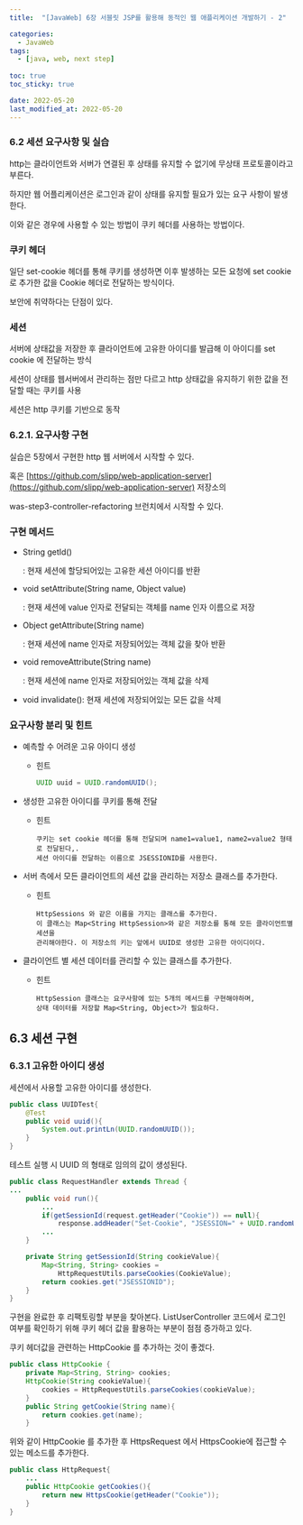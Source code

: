 ```yaml
---
title:  "[JavaWeb] 6장 서블릿 JSP를 활용해 동적인 웹 애플리케이션 개발하기 - 2"

categories:
  - JavaWeb
tags:
  - [java, web, next step]
  
toc: true
toc_sticky: true

date: 2022-05-20
last_modified_at: 2022-05-20
---
```


### 6.2 세션 요구사항 및 실습

http는 클라이언트와 서버가 연결된 후 상태를 유지할 수 없기에 무상태 프로토콜이라고 부른다.

하지만 웹 어플리케이션은 로그인과 같이 상태를 유지할 필요가 있는 요구 사항이 발생한다.

이와 같은 경우에 사용할 수 있는 방법이 쿠키 헤더를 사용하는 방법이다.

### 쿠키 헤더

일단 set-cookie 헤더를 통해 쿠키를 생성하면  이후 발생하는 모든 요청에 set cookie 로 추가한 값을 Cookie 헤더로 전달하는  방식이다. 

보안에  취약하다는 단점이 있다.

### 세션

서버에 상태값을 저장한 후 클라이언트에 고유한  아이디를 발급해 이 아이디를 set cookie 에 전달하는 방식

세션이 상태를 웹서버에서 관리하는 점만 다르고 http 상태값을 유지하기 위한 값을 전달할 때는 쿠키를 사용

세션은 http 쿠키를 기반으로 동작

### 6.2.1. 요구사항 구현

실습은 5장에서 구현한 http 웹 서버에서 시작할 수 있다.

혹은 [https://github.com/slipp/web-application-server](https://github.com/slipp/web-application-server) 저장소의

was-step3-controller-refactoring 브런치에서 시작할 수 있다.

### 구현 메서드

- String getId()
    
    : 현재 세션에 할당되어있는 고유한 세션 아이디를 반환
    

- void setAttribute(String name, Object value)
    
    : 현재 세션에 value 인자로 전달되는 객체를 name 인자 이름으로 저장
    
- Object getAttribute(String name)
    
    : 현재 세션에 name 인자로 저장되어있는 객체 값을 찾아 반환
    
- void removeAttribute(String name)
    
    : 현재 세션에 name 인자로 저장되어있는 객체 값을 삭제
    
- void invalidate(): 현재 세션에 저장되어있는 모든 값을 삭제
    
    

### 요구사항 분리 및 힌트

- 예측할 수 어려운 고유 아이디 생성
    - 힌트
        
        ```java
        UUID uuid = UUID.randomUUID();
        ```
        
- 생성한 고유한 아이디를 쿠키를 통해 전달
    - 힌트
        
        ```
        쿠키는 set cookie 헤더를 통해 전달되며 name1=value1, name2=value2 형태로 전달된다,.
        세션 아이디를 전달하는 이름으로 JSESSIONID를 사용한다.
        ```
        
- 서버 측에서 모든 클라이언트의 세션 값을 관리하는 저장소 클래스를 추가한다.
    - 힌트
        
        ```
        HttpSessions 와 같은 이름을 가지는 클래스를 추가한다.
        이 클래스는 Map<String HttpSession>와 같은 저장소를 통해 모든 클라이언트별 세션을
        관리해야한다. 이 저장소의 키는 앞에서 UUID로 생성한 고유한 아이디이다.
        ```
        
- 클라이언트 별 세션 데이터를 관리할 수 있는 클래스를 추가한다.
    - 힌트
        
        ```
        HttpSession 클래스는 요구사항에 있는 5개의 메서드를 구현해야하며, 
        상태 데이터를 저장할 Map<String, Object>가 필요하다.
        ```
        

## 6.3 세션 구현

### 6.3.1 고유한 아이디 생성

세션에서 사용할 고유한 아이디를 생성한다.

```java
public class UUIDTest{
	@Test
	public void uuid(){
		System.out.printLn(UUID.randomUUID());
	}
}
```

테스트 실행 시 UUID 의 형태로 임의의 값이 생성된다.

```java
public class RequestHandler extends Thread {
...
	public void run(){
		...
		if(getSessionId(request.getHeader("Cookie")) == null){
			response.addHeader("Set-Cookie", "JSESSION=" + UUID.randomUUID());
		...	
	}

	private String getSessionId(String cookieValue){
		Map<String, String> cookies = 
			HttpRequestUtils.parseCookies(CookieValue);
		return cookies.get("JSESSIONID");
	}
}
```

구현을 완료한 후 리팩토링할 부분을 찾아본다. ListUserController 코드에서 로그인 여부를 확인하기 위해 쿠키 헤더 값을 활용하는 부분이 점점 증가하고 있다.

쿠키 헤더값을 관련하는 HttpCookie 를 추가하는 것이 좋겠다.

```java
public class HttpCookie {
	private Map<String, String> cookies;
	HttpCookie(String cookieValue){
		cookies = HttpRequestUtils.parseCookies(cookieValue);
	}
	public String getCookie(String name){
		return cookies.get(name);
	}
```

위와 같이 HttpCookie 를 추가한 후 HttpsRequest 에서 HttpsCookie에 접근할 수 있는 메소드를 추가한다.

```java
public class HttpRequest{
	...
	public HttpCookie getCookies(){
		return new HttpsCookie(getHeader("Cookie"));
	}
}
```
